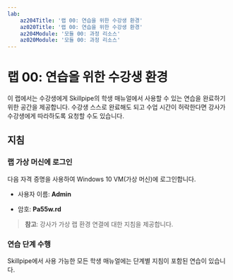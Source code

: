 ```yaml
---
lab:
    az204Title: '랩 00: 연습을 위한 수강생 환경'
    az020Title: '랩 00: 연습을 위한 수강생 환경'
    az204Module: '모듈 00: 과정 리소스'
    az020Module: '모듈 00: 과정 리소스'
---
```


# 랩 00: 연습을 위한 수강생 환경

이 랩에서는 수강생에게 Skillpipe의 학생 매뉴얼에서 사용할 수 있는 연습을 완료하기 위한 공간을 제공합니다. 수강생 스스로 완료해도 되고 수업 시간이 허락한다면 강사가 수강생에게 따라하도록 요청할 수도 있습니다.

## 지침

### 랩 가상 머신에 로그인

다음 자격 증명을 사용하여 Windows 10 VM(가상 머신)에 로그인합니다.

* 사용자 이름: **Admin**

* 암호: **Pa55w.rd**

> **참고**: 강사가 가상 랩 환경 연결에 대한 지침을 제공합니다.

### 연습 단계 수행

Skillpipe에서 사용 가능한 모든 학생 매뉴얼에는 단계별 지침이 포함된 연습이 있습니다.
